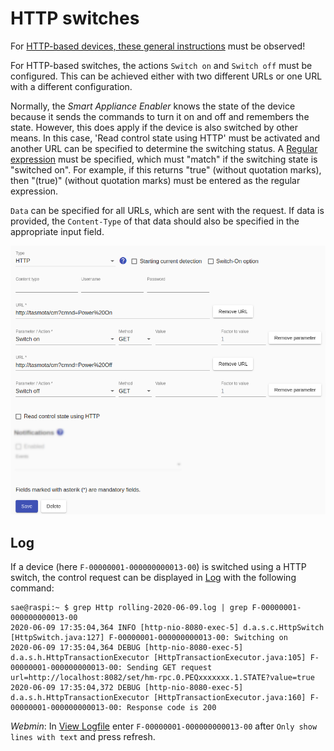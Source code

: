 # HTTP switches
For [HTTP-based devices, these general instructions](Http_EN.md) must be observed!

For HTTP-based switches, the actions `Switch on` and `Switch off` must be configured. This can be achieved either with two different URLs or one URL with a different configuration.

Normally, the *Smart Appliance Enabler* knows the state of the device because it sends the commands to turn it on and off and remembers the state. However, this does apply if the device is also switched by other means. In this case, 'Read control state using HTTP' must be activated and another URL can be specified to determine the switching status. A [Regular expression](ValueExtraction_EN.md) must be specified, which must "match" if the switching state is "switched on". For example, if this returns "true" (without quotation marks), then "(true)" (without quotation marks) must be entered as the regular expression.

`Data` can be specified for all URLs, which are sent with the request. If data is provided, the `Content-Type` of that data should also be specified in the appropriate input field.

![HTTP Switch](../pics/fe/HttpSwitch_EN.png)

## Log
If a device (here `F-00000001-000000000013-00`) is switched using a HTTP switch, the control request can be displayed in [Log](Logging_EN.md) with the following command:

```console
sae@raspi:~ $ grep Http rolling-2020-06-09.log | grep F-00000001-000000000013-00
2020-06-09 17:35:04,364 INFO [http-nio-8080-exec-5] d.a.s.c.HttpSwitch [HttpSwitch.java:127] F-00000001-000000000013-00: Switching on
2020-06-09 17:35:04,364 DEBUG [http-nio-8080-exec-5] d.a.s.h.HttpTransactionExecutor [HttpTransactionExecutor.java:105] F-00000001-000000000013-00: Sending GET request url=http://localhost:8082/set/hm-rpc.0.PEQxxxxxxx.1.STATE?value=true
2020-06-09 17:35:04,372 DEBUG [http-nio-8080-exec-5] d.a.s.h.HttpTransactionExecutor [HttpTransactionExecutor.java:160] F-00000001-000000000013-00: Response code is 200
```

*Webmin*: In [View Logfile](Logging_EN.md#user-content-webmin-logs) enter `F-00000001-000000000013-00` after `Only show lines with text` and press refresh.
